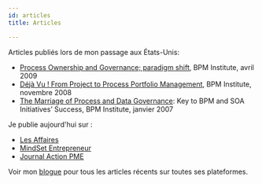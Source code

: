 ```yaml
---
id: articles
title: Articles

---
```

Articles publiés lors de mon passage aux États-Unis:

* [Process Ownership and Governance; paradigm shift](https://www.bpminstitute.org/resources/articles/process-ownership-and-governance-paradigm-shift), BPM Institute, avril 2009
* [Déjà Vu ! From Project to Process Portfolio Management](https://www.bpminstitute.org/resources/articles/déjà-vu-project-process-portfolio-management), BPM Institute, novembre 2008
* [The Marriage of Process and Data Governance](https://www.bpminstitute.org/resources/articles/marriage-process-and-data-governance-key-bpm-and-soa-initiatives-success): Key to BPM and SOA Initiatives’ Success, BPM Institute, janvier 2007

Je publie aujourd'hui sur :

* [Les Affaires](https://www.lesaffaires.com/auteur/nancy-bilodeau/2403)
* [MindSet Entrepreneur ](https://www.mindset-entrepreneur.com/author/nancybilodeau/)
* [Journal Action PME](https://www.journalactionpme.com/author/nancy-bilodeau/)

Voir mon [blogue](https://nancy-bilodeau-refonte.vercel.app/blogue) pour tous les articles récents sur toutes ses plateformes.